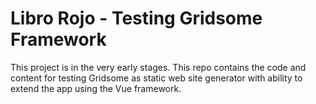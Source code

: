 # Libro Rojo - Testing Gridsome Framework

This project is in the very early stages. This repo contains the code and content for testing Gridsome as static web site generator with ability to extend the app using the Vue framework.
